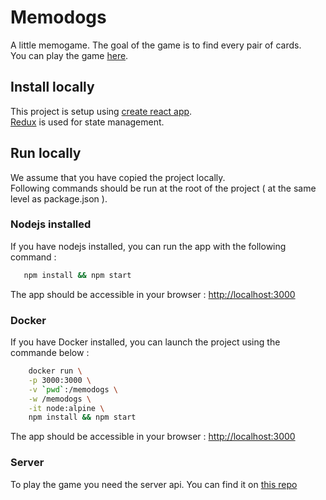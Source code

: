 # Memodogs
A little memogame. The goal of the game is to find every pair of cards. \
You can play the game [here](https://memodogs.towaanu.com).

## Install locally
This project is setup using [create react app](https://create-react-app.dev/). \
[Redux](https://redux.js.org/) is used for state management.

## Run locally
We assume that you have copied the project locally. \
Following commands should be run at the root of the project ( at the same level as package.json ).

### Nodejs installed
If you have nodejs installed, you can run the app with the following command : 
```sh
   npm install && npm start 
```
The app should be accessible in your browser : [http://localhost:3000](http://localhost:3000)

### Docker
If you have Docker installed, you can launch the project using the commande below :
```sh
    docker run \
	-p 3000:3000 \
	-v `pwd`:/memodogs \
	-w /memodogs \
	-it node:alpine \
	npm install && npm start
```

The app should be accessible in your browser : [http://localhost:3000](http://localhost:3000)

### Server
To play the game you need the server api. You can find it on [this repo](https://github.com/towaanu/memodogs-server)

